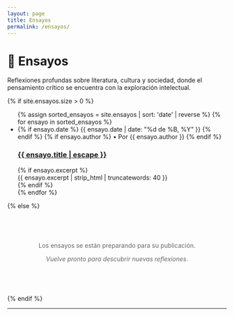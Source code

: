 ```yaml
---
layout: page
title: Ensayos
permalink: /ensayos/
---
```


<div class="category-header">
  <h1>💭 Ensayos</h1>
  <p class="category-description">
    Reflexiones profundas sobre literatura, cultura y sociedad, 
    donde el pensamiento crítico se encuentra con la exploración intelectual.
  </p>
</div>

{% if site.ensayos.size > 0 %}
  <ul class="post-list">
    {% assign sorted_ensayos = site.ensayos | sort: 'date' | reverse %}
    {% for ensayo in sorted_ensayos %}
      <li class="post-item">
        <div class="post-meta">
          {% if ensayo.date %}
            <time datetime="{{ ensayo.date | date_to_xmlschema }}">
              {{ ensayo.date | date: "%d de %B, %Y" }}
            </time>
          {% endif %}
          {% if ensayo.author %}
            • Por {{ ensayo.author }}
          {% endif %}
        </div>
        <h3 class="post-title">
          <a href="{{ ensayo.url | relative_url }}">{{ ensayo.title | escape }}</a>
        </h3>
        {% if ensayo.excerpt %}
          <div class="post-excerpt">
            {{ ensayo.excerpt | strip_html | truncatewords: 40 }}
          </div>
        {% endif %}
      </li>
    {% endfor %}
  </ul>
{% else %}
  <div style="text-align: center; padding: 60px 20px; color: #666;">
    <p>Los ensayos se están preparando para su publicación.</p>
    <p><em>Vuelve pronto para descubrir nuevas reflexiones.</em></p>
  </div>
{% endif %}

---
